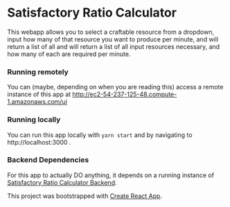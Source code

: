 # Satisfactory Ratio Calculator

This webapp allows you to select a craftable resource from a dropdown, input how many of that resource you want to produce per minute, and will return a list of all 
and will return a list of all input resources necessary, and how many of each are required per minute. 

### Running remotely
You can (maybe, depending on when you are reading this) access a remote instance of this app at http://ec2-54-237-125-48.compute-1.amazonaws.com/ui

### Running locally
You can run this app locally with `yarn start` and by navigating to http://localhost:3000 .

### Backend Dependencies
For this app to actually DO anything, it depends on a running instance of [Satisfactory Ratio Calculator Backend](https://github.com/eris-price/jackbox-interview-satisfactory-ratio-calculator-backend).


This project was bootstrapped with [Create React App](https://github.com/facebook/create-react-app).
